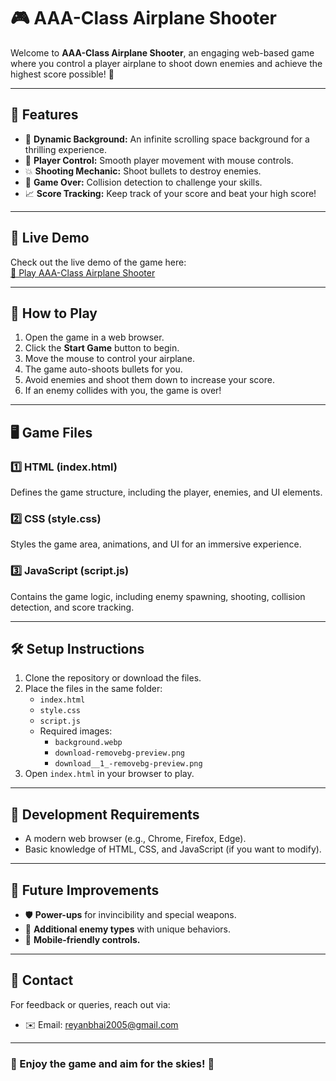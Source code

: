 # 🎮 AAA-Class Airplane Shooter

Welcome to **AAA-Class Airplane Shooter**, an engaging web-based game where you control a player airplane to shoot down enemies and achieve the highest score possible! 🚀

---

## 📝 Features
- 🌌 **Dynamic Background:** An infinite scrolling space background for a thrilling experience.
- 🎯 **Player Control:** Smooth player movement with mouse controls.
- 💥 **Shooting Mechanic:** Shoot bullets to destroy enemies.
- 🛑 **Game Over:** Collision detection to challenge your skills.
- 📈 **Score Tracking:** Keep track of your score and beat your high score!

---

## 🚀 Live Demo
Check out the live demo of the game here:  
[🔗 Play AAA-Class Airplane Shooter]( https://rm550.github.io/AAA-Galaxy-Shooter-/)

---

## 🚀 How to Play
1. Open the game in a web browser.
2. Click the **Start Game** button to begin.
3. Move the mouse to control your airplane.
4. The game auto-shoots bullets for you.
5. Avoid enemies and shoot them down to increase your score.
6. If an enemy collides with you, the game is over!

---

## 🖥️ Game Files
### 1️⃣ **HTML (index.html)**  
Defines the game structure, including the player, enemies, and UI elements.

### 2️⃣ **CSS (style.css)**  
Styles the game area, animations, and UI for an immersive experience.

### 3️⃣ **JavaScript (script.js)**  
Contains the game logic, including enemy spawning, shooting, collision detection, and score tracking.

---

## 🛠️ Setup Instructions
1. Clone the repository or download the files.
2. Place the files in the same folder:
   - `index.html`
   - `style.css`
   - `script.js`
   - Required images:
     - `background.webp`
     - `download-removebg-preview.png`
     - `download__1_-removebg-preview.png`
3. Open `index.html` in your browser to play.

---

## 🔧 Development Requirements
- A modern web browser (e.g., Chrome, Firefox, Edge).
- Basic knowledge of HTML, CSS, and JavaScript (if you want to modify).

---

## 🚀 Future Improvements
- 🛡️ **Power-ups** for invincibility and special weapons.
- 🧩 **Additional enemy types** with unique behaviors.
- 📱 **Mobile-friendly controls.**

---

## 📧 Contact
For feedback or queries, reach out via:
- ✉️ Email: [reyanbhai2005@gmail.com](mailto:reyanbhai2005@gmail.com)

---

### 🎉 Enjoy the game and aim for the skies! 🌟

